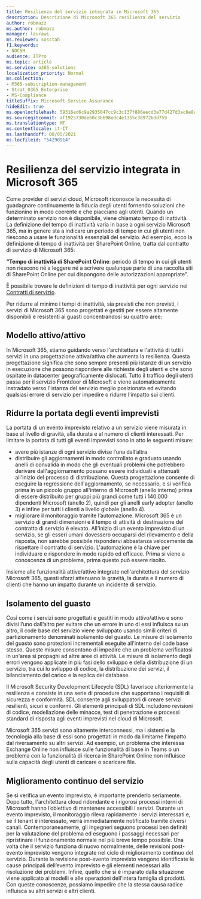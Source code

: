 ```yaml
---
title: Resilienza del servizio integrata in Microsoft 365
description: Descrizione di Microsoft 365 resilienza del servizio
author: robmazz
ms.author: robmazz
manager: laurawi
ms.reviewer: sosstah
f1.keywords:
- NOCSH
audience: ITPro
ms.topic: article
ms.service: o365-solutions
localization_priority: Normal
ms.collection:
- M365-subscription-management
- Strat_O365_Enterprise
- MS-Compliance
titleSuffix: Microsoft Service Assurance
hideEdit: true
ms.openlocfilehash: 59316ed6c9a2935047cc9c3c137f886eecd3e77d427d3ac6e8c3808bf29f9b7d
ms.sourcegitcommit: af1925730de60c3b698edc4e1355c38972bdd759
ms.translationtype: MT
ms.contentlocale: it-IT
ms.lasthandoff: 08/05/2021
ms.locfileid: "54290914"
---
```

# <a name="built-in-service-resiliency-in-microsoft-365"></a>Resilienza del servizio integrata in Microsoft 365

Come provider di servizi cloud, Microsoft riconosce la necessità di guadagnare continuamente la fiducia degli utenti fornendo soluzioni che funzionino in modo coerente e che piacciano agli utenti. Quando un determinato servizio non è disponibile, viene chiamato tempo di inattività. La definizione del tempo di inattività varia in base a ogni servizio Microsoft 365, ma in genere sta a indicare un periodo di tempo in cui gli utenti non riescono a usare le funzionalità essenziali del servizio. Ad esempio, ecco la definizione di tempo di inattività per SharePoint Online, tratta dal contratto di servizio di Microsoft 365:

**“Tempo di inattività di SharePoint Online**: periodo di tempo in cui gli utenti non riescono né a leggere né a scrivere qualunque parte di una raccolta siti di SharePoint Online per cui dispongono delle autorizzazioni appropriate".

È possibile trovare le definizioni di tempo di inattività per ogni servizio nei [Contratti di servizio](https://www.microsoftvolumelicensing.com/DocumentSearch.aspx?Mode=3&DocumentTypeId=37).

Per ridurre al minimo i tempi di inattività, sia previsti che non previsti, i servizi di Microsoft 365 sono progettati e gestiti per essere altamente disponibili e resistenti ai guasti concentrandosi su quattro aree:

## <a name="activeactive-design"></a>Modello attivo/attivo

In Microsoft 365, stiamo guidando verso l'architettura e l'attività di tutti i servizi in una progettazione attiva/attiva che aumenta la resilienza. Questa progettazione significa che sono sempre presenti più istanze di un servizio in esecuzione che possono rispondere alle richieste degli utenti e che sono ospitate in datacenter geograficamente dislocati. Tutto il traffico degli utenti passa per il servizio Frontdoor di Microsoft e viene automaticamente instradato verso l'istanza del servizio meglio posizionata ed evitando qualsiasi errore di servizio per impedire o ridurre l'impatto sui clienti.

## <a name="reduce-incident-scope"></a>Ridurre la portata degli eventi imprevisti

La portata di un evento imprevisto relativo a un servizio viene misurata in base al livello di gravità, alla durata e al numero di clienti interessati. Per limitare la portata di tutti gli eventi imprevisti sono in atto le seguenti misure:

- avere più istanze di ogni servizio divise l’una dall’altra
- distribuire gli aggiornamenti in modo controllato e graduato usando anelli di convalida in modo che gli eventuali problemi che potrebbero derivare dall'aggiornamento possano essere individuati e attenuati all'inizio del processo di distribuzione. Questa progettazione consente di eseguire la regressione dell'aggiornamento, se necessario, e si verifica prima in un piccolo gruppo all'interno di Microsoft (anello interno) prima di essere distribuito per gruppi più grandi come tutti i 140.000 dipendenti Microsoft (anello 2), quindi per gli anelli early adopter (anello 3) e infine per tutti i clienti a livello globale (anello 4).
- migliorare il monitoraggio tramite l’automazione. Microsoft 365 è un servizio di grandi dimensioni e il tempo di attività di destinazione del contratto di servizio è elevato. All'inizio di un evento imprevisto di un servizio, se gli esseri umani dovessero occuparsi del rilevamento e della risposta, non sarebbe possibile rispondervi abbastanza velocemente da rispettare il contratto di servizio. L'automazione è la chiave per individuare e rispondere in modo rapido ed efficace. Prima si viene a conoscenza di un problema, prima questo può essere risolto.

Insieme alle funzionalità attive/attive integrate nell'architettura del servizio Microsoft 365, questi sforzi attenuano la gravità, la durata e il numero di clienti che hanno un impatto durante un incidente di servizio.  

## <a name="fault-isolation"></a>Isolamento del guasto

Così come i servizi sono progettati e gestiti in modo attivo/attivo e sono divisi l’uno dall’altro per evitare che un errore in uno di essi influisca su un altro, il code base del servizio viene sviluppato usando simili criteri di partizionamento denominati isolamento del guasto. Le misure di isolamento del guasto sono protezioni incrementali eseguite all'interno del code base stesso. Queste misure consentono di impedire che un problema verificatosi in un'area si propaghi ad altre aree di attività.
Le misure di isolamento degli errori vengono applicate in più fasi dello sviluppo e della distribuzione di un servizio, tra cui lo sviluppo di codice, la distribuzione dei servizi, il bilanciamento del carico e la replica dei database.

Il Microsoft Security Development Lifecycle (SDL) favorisce ulteriormente la resilienza e consiste in una serie di procedure che supportano i requisiti di sicurezza e conformità. SDL consente agli sviluppatori di creare servizi resilienti, sicuri e conformi. Gli elementi principali di SDL includono revisioni di codice, modellazione delle minacce, test di penetrazione e processi standard di risposta agli eventi imprevisti nel cloud di Microsoft.

Microsoft 365 servizi sono altamente interconnessi, ma i sistemi e la tecnologia alla base di essi sono progettati in modo da limitarne l'impatto dal riversamento su altri servizi. Ad esempio, un problema che interessa Exchange Online non influisce sulle funzionalità di base in Teams o un problema con la funzionalità di ricerca in SharePoint Online non influisce sulla capacità degli utenti di caricare o scaricare file.

## <a name="continuous-service-improvement"></a>Miglioramento continuo del servizio

Se si verifica un evento imprevisto, è importante prenderlo seriamente. Dopo tutto, l'architettura cloud ridondante e i rigorosi processi interni di Microsoft hanno l’obiettivo di mantenere accessibili i servizi. Durante un evento imprevisto, il monitoraggio rileva rapidamente i servizi interessati e, se il tenant è interessato, verrà immediatamente notificato tramite diversi canali. Contemporaneamente, gli ingegneri seguono processi ben definiti per la valutazione del problema ed eseguono i passaggi necessari per ripristinare il funzionamento normale nel più breve tempo possibile. Una volta che il servizio funziona di nuovo normalmente, delle revisioni post-evento imprevisto vengono integrate nel ciclo di miglioramento continuo del servizio. Durante la revisione post-evento imprevisto vengono identificate le cause principali dell’evento imprevisto e gli elementi necessari alla risoluzione dei problemi. Infine, quello che si è imparato dalla situazione viene applicato ai modelli e alle operazioni dell’intera famiglia di prodotti. Con queste conoscenze, possiamo impedire che la stessa causa radice influisca su altri servizi e altri clienti.

